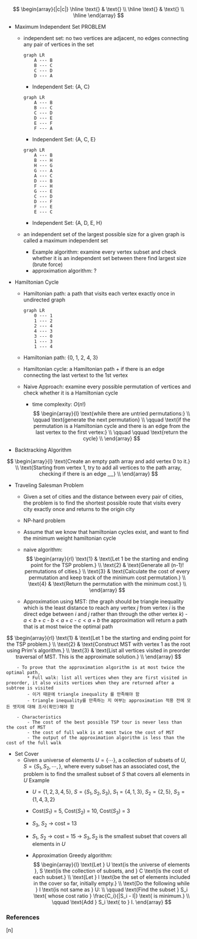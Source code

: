 $$
\begin{array}{|c|c|}
\hline
\text{} & \text{} \\
\hline
\text{} & \text{} \\
\hline
\end{array}
$$

* Maximum Independent Set PROBLEM
    - independent set: no two vertices are adjacent, no edges connecting any pair of vertices in the set

        ``` mermaid
        graph LR
            A --- B
            B --- C
            C --- D
            D --- A
        ```

        - Independent Set: {A, C}

        ``` mermaid
        graph LR
            A --- B
            B --- C
            C --- D
            D --- E
            E --- F
            F --- A
        ```

        - Independent Set: {A, C, E}

        ``` mermaid
        graph LR
            A --- B
            B --- H
            H --- G
            G --- A
            A --- C
            D --- B
            F --- H
            G --- E
            C --- D
            D --- F
            F --- E
            E --- C
        ```

        - Independent Set: {A, D, E, H}

    - an independent set of the largest possible size for a given graph is called a maximum independent set
        - Example algorithm: examine every vertex subset and check whether it is an independent set between there find largest size (brute force)
        - approximation algorithm:
            ?

* Hamiltonian Cycle
    - Hamiltonian path: a path that visits each vertex exactly once in undirected graph

        ``` mermaid
        graph LR
            0 --- 1
            1 --- 2
            2 --- 4
            4 --- 3
            3 --- 0
            1 --- 3
            1 --- 4
        ```
    - Hamiltonian path: {0, 1, 2, 4, 3}

    - Hamiltonian cycle: a Hamiltonian path + if there is an edge connecting the last vertext to the 1st vertex

    - Naive Approach: examine every possible permutation of vertices and check whether it is a Hamiltonian cycle
        - time complexity: $O(n!)$
        $$
        \begin{array}{l}
        \text{while there are untried permutations:} \\
        \qquad \text{generate the next permutation} \\
        \qquad \text{if the permutation is a Hamiltonian cycle and there is an edge from the last vertex to the first vertex:} \\
        \qquad \qquad \text{return the cycle} \\
        \end{array}
        $$

* Backtracking Algorithm

$$
\begin{array}{l}
\text{Create an empty path array and add vertex 0 to it.} \\
\text{Starting from vertex 1, try to add all vertices to the path array, checking if there is an edge ,,,,} \\
\end{array}
$$

* Traveling Salesman Problem
    - Given a set of cities and the distance between every pair of cities, the problem is to find the shortest possible route that visits every city exactly once and returns to the origin city
    - NP-hard problem
    - Assume that we know that hamiltonian cycles exist, and want to find the minimum weight hamiltonian cycle

    - naive algorithm:
$$
\begin{array}{rl}
\text{1} & \text{Let 1 be the starting and ending point for the TSP problem.} \\
\text{2} & \text{Generate all (n-1)! permutations of cities.} \\
\text{3} & \text{Calculate the cost of every permutation and keep track of the minimum cost permutation.} \\
\text{4} & \text{Return the permutation with the minimum cost.} \\
\end{array}
$$

    - Approximation using MST:
        (the graph should be triangle inequality which is the least distance to reach any vertex $j$ from vertex $i$ is the direct edge between $i$ and $j$ rather than through the other vertex $k$)
            - $a \lt b + c$
            - $b \lt a + c$
            - $c \lt a + b$
        the approximation will return a path that is at most twice the optimal path

$$
\begin{array}{rl}
\text{1} & \text{Let 1 be the starting and ending point for the TSP problem.} \\
\text{2} & \text{Construct MST with vertex 1 as the root using Prim's algorithm.} \\
\text{3} & \text{List all vertices visited in preorder traversal of MST. This is the approximate solution.} \\
\end{array}
$$

        - To prove that the approximation algorithm is at most twice the optimal path,
            * Full walk: list all vertices when they are first visited in preorder, it also visits vertices when they are returned after a subtree is visited
            - 이거 때문에 triangle inequality 를 만족해야 함
            - triangle inequality를 만족하는 지 여부는 approximation 적용 전에 모든 엣지에 대해 조사(확인)해야 함

        - Characteristics
            - The cost of the best possible TSP tour is never less than the cost of MST
            - the cost of full walk is at most twice the cost of MST
            - The output of the approximation algorithm is less than the cost of the full walk

* Set Cover
    - Given a universe of elements $U = \{ \cdots \}$, a collection of subsets of $U$, $S = \{S_1, S_2, \cdots, \}$, where every subset has an associated cost, the problem is to find the smallest subset of $S$ that covers all elements in $U$
    Example
        - $U = \{1, 2, 3, 4, 5\}$, $S = \{ S_1, S_2, S_3 \}$, $S_1 = \{4, 1, 3\}$, $S_2 = \{2, 5\}$, $S_3 = \{1, 4, 3, 2 \}$
        - Cost($S_1$) = 5, Cost($S_2$) = 10, Cost($S_3$) = 3

        - $S_3$, $S_2$ $\to$ cost = 13
        - $S_1$, $S_2$ $\to$ cost = 15
        $\to$ $S_3, S_2$ is the smallest subset that covers all elements in $U$

        - Approximation Greedy algorithm:
        $$
        \begin{array}{l}
        \text{Let } U \text{is the universe of elements }, S \text{is the collection of subsets, and } C \text{is the cost of each subset.} \\
        \text{Let } I \text{be the set of elements included in the cover so far, initially empty.} \\
        \text{Do the following while } I \text{is not same as } U: \\
        \qquad \text{Find the subset } S_i \text{ whose cost ratio } \frac{C_i}{|S_i - I|} \text{ is minimum.} \\
        \qquad \text{Add } S_i \text{ to } I.
        \end{array}
        $$














### References

$\tag*{}\label{n} \text{[n] }$
